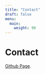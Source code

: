 ```yaml
---
title: "Contact"
draft: false
menu:
  main:
    weight: 90
---
```


# Contact

[Github Page](https://github.com/anniewangre). 
